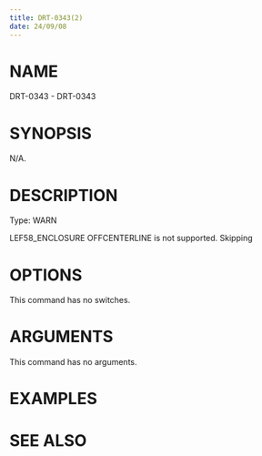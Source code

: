 ```yaml
---
title: DRT-0343(2)
date: 24/09/08
---
```


# NAME

DRT-0343 - DRT-0343

# SYNOPSIS

N/A.

# DESCRIPTION

Type: WARN

LEF58_ENCLOSURE OFFCENTERLINE is not supported. Skipping

# OPTIONS

This command has no switches.

# ARGUMENTS

This command has no arguments.

# EXAMPLES

# SEE ALSO
